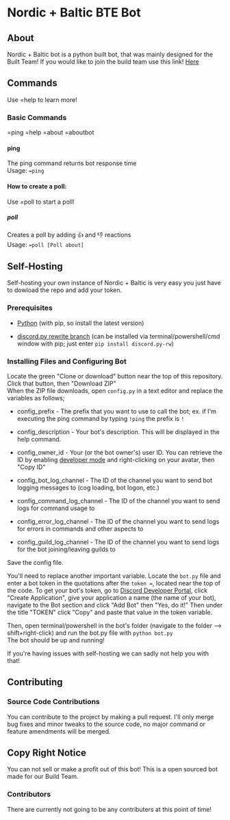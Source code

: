 # Nordic + Baltic BTE Bot

## About

Nordic + Baltic bot is a python built bot, that was mainly designed for the Built Team! If you would like to join the build team use this link! [Here](https://discord.gg/euuq7ae)    

## Commands

Use =help to learn more!

### Basic Commands
=ping
=help
=about
=aboutbot

#### ping

The ping command returns bot response time  
Usage: `=ping`

#### How to create a poll:

Use =poll to start a poll!
##### poll

Creates a poll by adding 👍 and 👎 reactions  
Usage: `=poll [Poll about]`

## Self-Hosting

Self-hosting your own instance of Nordic + Baltic is very easy you just have to dowload the repo and add your token.
  
### Prerequisites

- [Python](https://www.python.org/downloads/) (with pip, so install the latest version)

- [discord.py rewrite branch](https://pypi.org/project/discord.py-rw/) (can be installed via terminal/powershell/cmd window with pip; just enter `pip install discord.py-rw`)

### Installing Files and Configuring Bot

Locate the green "Clone or download" button near the top of this repository. Click that button, then "Download ZIP"  
When the ZIP file downloads, open `config.py` in a text editor and replace the variables as follows;

- config_prefix - The prefix that you want to use to call the bot; ex. if I'm executing the ping command by typing `!ping` the prefix is `!`

- config_description - Your bot's description. This will be displayed in the help command.

- config_owner_id - Your (or the bot owner's) user ID. You can retrieve the ID by enabling [developer mode](https://discordia.me/developer-mode)   and right-clicking on your avatar, then "Copy ID"

- config_bot_log_channel - The ID of the channel you want to send bot logging messages to (cog loading, bot logon, etc.)

- config_command_log_channel -  The ID of the channel you want to send logs for command usage to

- config_error_log_channel - The ID of the channel you want to send logs for errors in commands and other aspects to

- config_guild_log_channel - The ID of the channel you want to send logs for the bot joining/leaving guilds to

Save the config file.

You'll need to replace another important variable. Locate the `bot.py` file and enter a bot token in the quotations after the `token =`, located near the top of the code. To get your bot's token, go to [Discord Developer Portal](https://discordapp.com/developers/applications/me), click "Create Application", give your application a name (the name of your bot), navigate to the Bot section and click "Add Bot" then "Yes, do it!" Then under the title "TOKEN" click "Copy" and paste that value in the token variable.

Then, open terminal/powershell in the bot's folder (navigate to the folder --> shift+right-click) and run the bot.py file with `python bot.py`  
The bot should be up and running!
  
If you're having issues with self-hosting we can sadly not help you with that!

## Contributing

### Source Code Contributions

You can contribute to the project by making a pull request. I'll only merge bug fixes and minor tweaks to the source code, no major command or feature amendments will be merged.


## Copy Right Notice

You can not sell or make a profit out of this bot! This is a open sourced bot made for our Build Team.

### Contributors

There are currently not going to be any contributers at this point of time!
